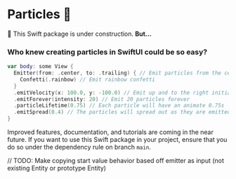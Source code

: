 # Particles 🎉

🚧 This Swift package is under construction. **But...**

### Who knew creating particles in SwiftUI could be so easy?

```swift
var body: some View {
  Emitter(from: .center, to: .trailing) { // Emit particles from the center of the view to the right side of the view
    Confetti(.rainbow) // Emit rainbow confetti
  }
  .emitVelocity(x: 100.0, y: -100.0) // Emit up and to the right initially
  .emitForever(intensity: 20) // Emit 20 particles forever
  .particleLifetime(0.75) // Each particle will have an animate 0.75s
  .emitSpread(0.4) // The particles will spread out as they are emitted
}
```

Improved features, documentation, and tutorials are coming in the near future. If you want to use this Swift package in your project, ensure that you do so under the dependency rule on branch `main`.

// TODO: Make copying start value behavior based off emitter as input (not existing Entity or prototype Entity)
